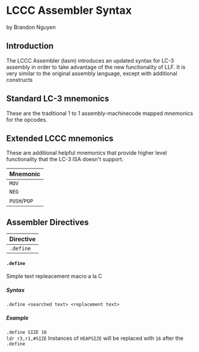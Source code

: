 # LCCC Assembler Syntax
by Brandon Nguyen

## Introduction
The LCCC Assembler (lasm) introduces an updated syntax
for LC-3 assembly in order to take advantage of the new
functionality of LLF. It is very similar to the original
assembly language, except with additional constructs

## Standard LC-3 mnemonics
These are the traditional 1 to 1 assembly-machinecode mapped mnemonics for the opcodes.

## Extended LCCC mnemonics
These are additional helpful mnemonics that provide higher level functionality that the LC-3 ISA doesn't support.

| Mnemonic    |
|:------------|
| `MOV`       |
| `NEG`       |
| `PUSH`/`POP`|

## Assembler Directives
| Directive |
|:----------|
| `.define` |

#### `.define`
Simple text repleacement macro a la C
##### Syntax
`.define <searched text> <replacement text>`
##### Example
`.define SIZE 16`<br>`ldr r3,r1,#SIZE`
Instances of `HEAPSIZE` will be replaced with `16` after the `.define`
